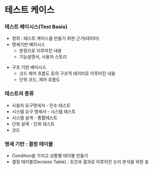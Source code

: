 # 테스트 케이스

### 테스트 베이시스(Test Basis)
* 정의 : 테스트 케이스를 만들기 위한 근거(데이터)
* 명세기반 베이시스
  - 문장으로 이루어진 내용
  - 기능설명서, 사용자 스토리
- 구조 기반 베이시스
  - 코드 제어 흐름도 등의 구조적 데이터로 이루어진 내용
  - 단위 코드, 제어 흐름도

### 테스트의 종류
- 사용자 요구명세서    - 인수 테스트
- 시스템 요구 명세서    - 시스템 테스트
- 시스템 설계    - 통합테스트
- 단위 설계    - 단위 테스트
- 코드

### 명세 기반 : 결정 테이블
- Condition을 가지고 상황별 테이블 만들기
- 결정 테이블(Decision Table) : 조건과 결과로 이루어진 논리 분석을 위한 표